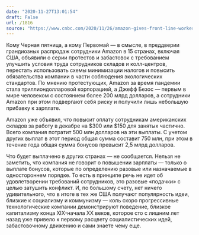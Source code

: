 ```yaml
---
date: "2020-11-27T13:01:54"
draft: False
url: /1816
source: "https://www.cnbc.com/2020/11/26/amazon-gives-front-line-workers-a-300-holiday-bonus.html"
---
```


Кому Черная пятница, а кому Первомай — в смысле, в преддверии грандиозных распродаж сотрудники Amazon в 15 странах, включая США, объявили о серии протестов и забастовок с требованием улучшить условия труда сотрудников складов и колл-центров, перестать использовать схемы минимизации налогов и повысить обязательства компании в части соблюдения экологических стандартов. По мнению протестующих, Amazon за время пандемии стала триллиондолларовой корпорацией, а Джефф Безос — первым в мире человеком с состоянием более 200 млрд долларов, а сотрудники Amazon при этом подвергают себя риску и получили лишь небольшую прибавку к зарплате. 

Amazon уже объявил, что повысит оплату сотрудникам американских складов за работу в декабре на $300 или $150 для занятых частично. Всего компания потратит 500 млн долларов на эти выплаты. С учетом других выплат в этот период общая сумма составит 750 млн, при этом в течение года общая сумма бонусов превысит 2,5 млрд долларов.

Что будет выплачено в других странах — не сообщается. Нельзя не заметить, что компания не говорит о повышении зарплаты — только о выплате бонусов, которые по определению разовые или назначаемые в одностороннем порядке. То есть в принципе речь не идет об удовлетворении требований сотрудников, это разовые «подачки» с целью затушить конфликт. И, по большому счету, нет ничего удивительного, что в итоге в тех же США получают популярность идеи, близкие к социализму и коммунизму — коль скоро прогрессивные технологические компании демонстрируют поведение, близкое капитализму конца XIX-начала XX веков, которое сто с лишним лет назад уже привело к первому расцвету социалистических идей, забастовочному движению и сами знаете чему еще.

